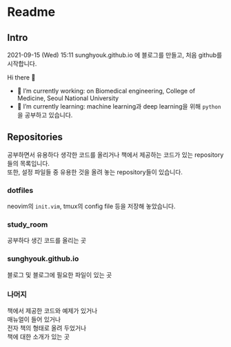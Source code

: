 # Readme

## Intro

2021-09-15 (Wed) 15:11
sunghyouk.github.io 에 블로그를 만들고, 처음 github를 시작합니다.

Hi there 👋

- 🔭 I’m currently working: on Biomedical engineering, College of Medicine, Seoul National University
- 🌱 I’m currently learning: machine learning과 deep learning을 위해 `python`을 공부하고 있습니다.

## Repositories

공부하면서 유용하다 생각한 코드를 올리거나 책에서 제공하는 코드가 있는 repository들의 목록입니다.  
또한, 설정 파일들 중 유용한 것을 올려 놓는 repository들이 있습니다.

### dotfiles

neovim의 `init.vim`, tmux의 config file 등을 저장해 놓았습니다.

### study_room

공부하다 생긴 코드를 올리는 곳

### sunghyouk.github.io

블로그 및 블로그에 필요한 파일이 있는 곳

### 나머지

책에서 제공한 코드와 예제가 있거나  
매뉴얼이 들어 있거나  
전자 책의 형태로 올려 두었거나  
책에 대한 소개가 있는 곳

<!--
**sunghyouk/sunghyouk** is a ✨ _special_ ✨ repository because its `README.md` (this file) appears on your GitHub profile.

Here are some ideas to get you started:

- 🔭 I’m currently working on ...
- 🌱 I’m currently learning ...
- 👯 I’m looking to collaborate on ...
- 🤔 I’m looking for help with ...
- 💬 Ask me about ...
- 📫 How to reach me: ...
- 😄 Pronouns: ...
- ⚡ Fun fact: ...
-->
